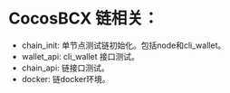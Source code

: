 
# CocosBCX 链相关：
* chain_init: 单节点测试链初始化。包括node和cli_wallet。  
* wallet_api: cli_wallet 接口测试。   
* chain_api: 链接口测试。   
* docker: 链docker环境。

